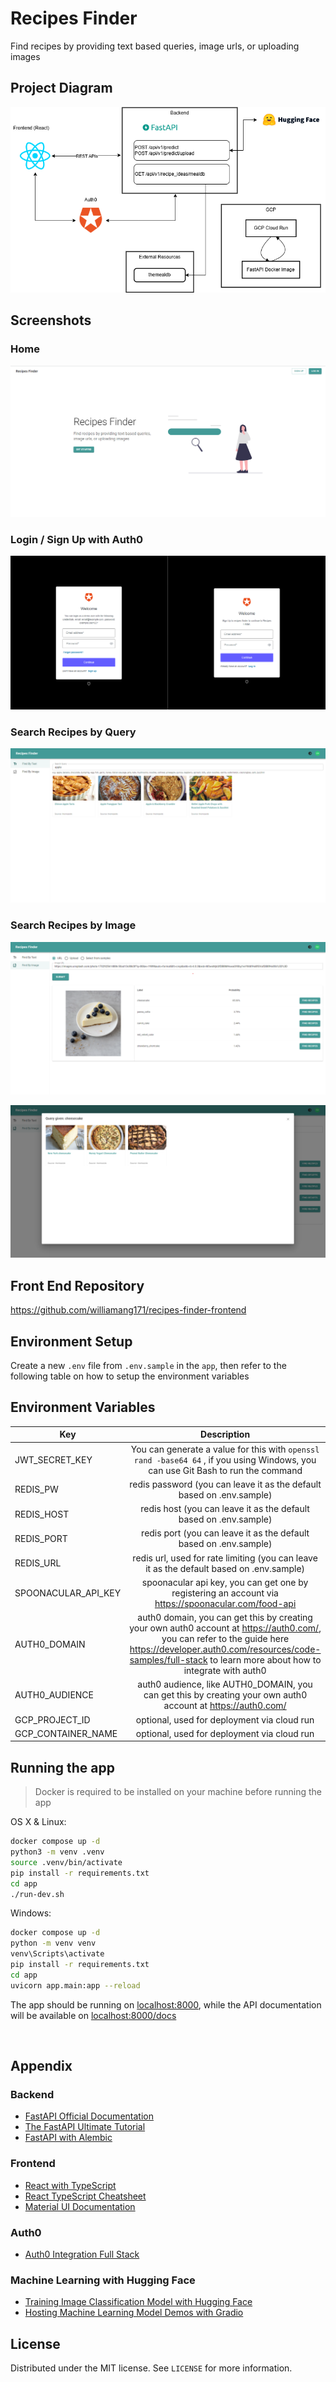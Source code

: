 # Recipes Finder

Find recipes by providing text based queries, image urls, or uploading images

## Project Diagram
![diagram](/documentation/recipes-finder.drawio.png)

## Screenshots

### Home
![home](/documentation/home-page.png)

### Login / Sign Up with Auth0
![login](/documentation/login-signup.png) 

### Search Recipes by Query
![search-recipes-query](/documentation/search-recipes-query.png)

### Search Recipes by Image
![search-recipes-image](/documentation/search-recipes-image.png)

![search-recipes-image](/documentation/search-recipes-image-result.png)

## Front End Repository

https://github.com/williamang171/recipes-finder-frontend

## Environment Setup

Create a new `.env` file from `.env.sample` in the `app`, then refer to the following table on how to setup the environment variables

## Environment Variables

| Key                 |                                                                                                              Description                                                                                                               |
| ------------------- | :------------------------------------------------------------------------------------------------------------------------------------------------------------------------------------------------------------------------------------: |
| JWT_SECRET_KEY      |                                                    You can generate a value for this with `openssl rand -base64 64` , if you using Windows, you can use Git Bash to run the command                                                    |
| REDIS_PW            |                                                                                 redis password (you can leave it as the default based on .env.sample)                                                                                  |
| REDIS_HOST          |                                                                                   redis host (you can leave it as the default based on .env.sample)                                                                                    |
| REDIS_PORT          |                                                                                   redis port (you can leave it as the default based on .env.sample)                                                                                    |
| REDIS_URL           |                                                                        redis url, used for rate limiting (you can leave it as the default based on .env.sample)                                                                        |
| SPOONACULAR_API_KEY |                                                                  spoonacular api key, you can get one by registering an account via https://spoonacular.com/food-api                                                                   |
| AUTH0_DOMAIN        | auth0 domain, you can get this by creating your own auth0 account at https://auth0.com/, you can refer to the guide here https://developer.auth0.com/resources/code-samples/full-stack to learn more about how to integrate with auth0 |
| AUTH0_AUDIENCE      |                                                              auth0 audience, like AUTH0_DOMAIN, you can get this by creating your own auth0 account at https://auth0.com/                                                              |
| GCP_PROJECT_ID      |                                                                                              optional, used for deployment via cloud run                                                                                               |
| GCP_CONTAINER_NAME  |                                                                                              optional, used for deployment via cloud run                                                                                               |

## Running the app

> Docker is required to be installed on your machine before running the app

OS X & Linux:

```sh
docker compose up -d
python3 -m venv .venv
source .venv/bin/activate
pip install -r requirements.txt
cd app
./run-dev.sh
```

Windows:

```sh
docker compose up -d
python -m venv venv
venv\Scripts\activate
pip install -r requirements.txt
cd app
uvicorn app.main:app --reload
```

The app should be running on [localhost:8000](localhost:8000), while the
API documentation will be available on [localhost:8000/docs](localhost:8000/docs)

<br />

## Appendix

### Backend

- [FastAPI Official Documentation](https://fastapi.tiangolo.com/)
- [The FastAPI Ultimate Tutorial](https://christophergs.com/python/2021/12/04/fastapi-ultimate-tutorial/)
- [FastAPI with Alembic](https://testdriven.io/blog/fastapi-sqlmodel/#alembic)

### Frontend

- [React with TypeScript](https://www.youtube.com/watch?v=ydkQlJhodio)
- [React TypeScript Cheatsheet](https://react-typescript-cheatsheet.netlify.app/docs/basic/setup)
- [Material UI Documentation](https://mui.com/material-ui/getting-started/overview/)

### Auth0

- [Auth0 Integration Full Stack](https://developer.auth0.com/resources/code-samples/full-stack)

### Machine Learning with Hugging Face

- [Training Image Classification Model with Hugging Face](https://huggingface.co/docs/transformers/tasks/image_classification)
- [Hosting Machine Learning Model Demos with Gradio](https://huggingface.co/course/chapter9/1)

## License

Distributed under the MIT license. See `LICENSE` for more information.
